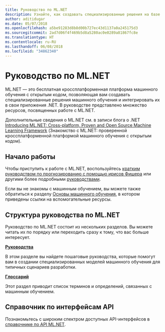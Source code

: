 ```yaml
---
title: Руководство по ML.NET
description: Узнайте, как создавать специализированные решения на базе искусственного интеллекта и интегрировать их в свои .NET-приложения с помощью ML.NET.
author: aditidugar
ms.date: 05/07/2018
ms.openlocfilehash: a5be91283d8b8d00b727ec43d1137a0a245175d3
ms.sourcegitcommit: 2ad7d06f4f469b5d8a5280ac0e0289a81867fc8e
ms.translationtype: HT
ms.contentlocale: ru-RU
ms.lasthandoff: 06/08/2018
ms.locfileid: "34862340"
---
```

# <a name="mlnet-guide"></a>Руководство по ML.NET

ML.NET — это бесплатная кроссплатформенная платформа машинного обучения с открытым кодом, позволяющая вам создавать специализированные решения машинного обучения и интегрировать их в свои приложения .NET. В руководстве представлено множество ресурсов, посвященных работе с ML.NET.

Дополнительные сведения о ML.NET см. в записи блога о .NET [Introducing ML.NET: Cross-platform, Proven and Open Source Machine Learning Framework](https://blogs.msdn.microsoft.com/dotnet/2018/05/07/introducing-ml-net-cross-platform-proven-and-open-source-machine-learning-framework/) (Знакомство с ML.NET: проверенной кроссплатформенной платформой машинного обучения с открытым кодом).

## <a name="get-started"></a>Начало работы

Чтобы приступить к работе с ML.NET, воспользуйтесь [кратким руководством по прогнозированию с помощью ирисов Фишера](https://www.microsoft.com/net/learn/apps/machine-learning-and-ai/ml-dotnet/get-started) или другими более подробными [руководствами](tutorials/index.md).

Если вы не знакомы с машинным обучением, вы можете также обратиться к разделу [Основы машинного обучения](resources/basics.md), в котором приведены ссылки на вспомогательные ресурсы.

## <a name="how-the-mlnet-guide-is-organized"></a>Структура руководства по ML.NET

Руководство по ML.NET состоит из нескольких разделов. Вы можете читать их по порядку или переходить сразу к тому, что вас больше интересует.

**[Руководства](tutorials/index.md)**

В этом разделе вы найдете пошаговые руководства, которые помогут вам в создании специализированных моделей машинного обучения для типичных сценариев разработки.

**[Глоссарий](resources/glossary.md)**

Этот раздел приводит список терминов и определений, связанных с машинным обучением.

## <a name="api-reference"></a>Справочник по интерфейсам API

Познакомьтесь с широким спектром доступных API-интерфейсов в [справочнике по API ML.NET](https://docs.microsoft.com/dotnet/api/?view=ml-dotnet).
